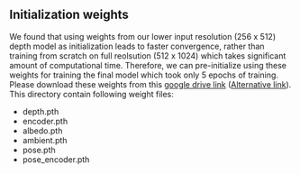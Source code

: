 ## Initialization weights
We found that using weights from our lower input resolution (256 x 512) depth model as initialization leads to faster convergence, rather than training from scratch on full reolsution (512 x 1024) which takes significant amount of computational time. Therefore, we can pre-initialize using these weights for training the final model which took only 5 epochs of training. Please download these weights from this [google drive link](https://drive.google.com/drive/folders/1lfRZjOkCk1ifMcSg8I35oL3VxattFlKm?usp=sharing) ([Alternative link](https://drive.google.com/drive/folders/14Vlc_pgn7esGuFBGZMGlnOJqjH875bft?usp=sharing)). This directory contain following weight files:
 - depth.pth
 - encoder.pth
 - albedo.pth
  - ambient.pth
 - pose.pth
 - pose_encoder.pth